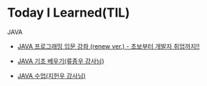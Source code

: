 # Today I Learned(TIL)

JAVA

- [ JAVA 프로그래밍 입문 강좌 (renew ver.) - 초보부터 개발자 취업까지!! ](<https://github.com/Louis425/TIL/blob/main/JAVA/%20JAVA%20%ED%94%84%EB%A1%9C%EA%B7%B8%EB%9E%98%EB%B0%8D%20%EC%9E%85%EB%AC%B8%20%EA%B0%95%EC%A2%8C%20(renew%20ver.)%20-%20%EC%B4%88%EB%B3%B4%EB%B6%80%ED%84%B0%20%EA%B0%9C%EB%B0%9C%EC%9E%90%20%EC%B7%A8%EC%97%85%EA%B9%8C%EC%A7%80!!%20.md>)

- [JAVA 기초 베우기(류종우 강사님)](<https://github.com/Louis425/TIL/blob/main/JAVA/JAVA%20%EA%B8%B0%EC%B4%88%20%EB%B0%B0%EC%9A%B0%EA%B8%B0%20(%EC%9D%B8%EA%B0%95%20%EB%A5%98%EC%A2%85%EC%9A%B0%20%EA%B0%95%EC%82%AC%EB%8B%98).md>)
- [JAVA 수업(지헌우 강사님)](<https://github.com/Louis425/TIL/blob/main/JAVA/JAVA%20%EC%88%98%EC%97%85%20(%EC%A7%80%ED%97%8C%EA%B5%AD%20%EA%B0%95%EC%82%AC%EB%8B%98).md>)
